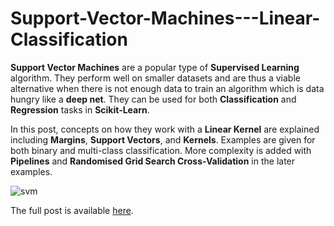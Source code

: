 # Support-Vector-Machines---Linear-Classification

__Support Vector Machines__ are a popular type of __Supervised Learning__ algorithm. They perform well on smaller datasets and are thus a viable alternative when there is not enough data to train an algorithm which is data hungry like a __deep net__. They can be used for both __Classification__ and __Regression__ tasks in __Scikit-Learn__.

In this post, concepts on how they work with a __Linear Kernel__ are explained including __Margins__, __Support Vectors__, and __Kernels__. Examples are given for both binary and multi-class classification. More complexity is added with __Pipelines__ and __Randomised Grid Search Cross-Validation__ in the later examples.

![svm](http://www.3leafnodes.com/assets/images/svm/support-vectors.png)

The full post is available [here](http://3leafnodes.com/support-vector-machines-classification).
